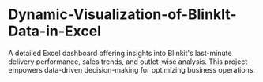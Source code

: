# Dynamic-Visualization-of-BlinkIt-Data-in-Excel
A detailed Excel dashboard offering insights into Blinkit's last-minute delivery performance, sales trends, and outlet-wise analysis. This project empowers data-driven decision-making for optimizing business operations.
